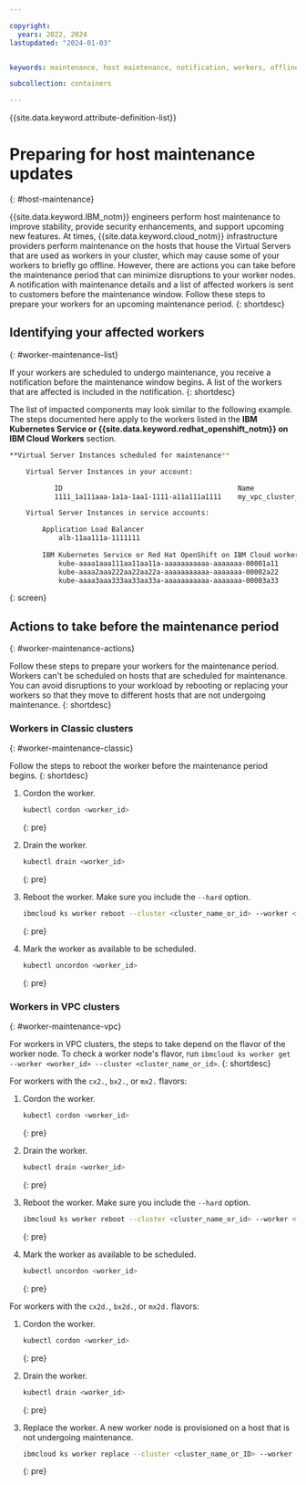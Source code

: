 ```yaml
---

copyright:
  years: 2022, 2024
lastupdated: "2024-01-03"


keywords: maintenance, host maintenance, notification, workers, offline

subcollection: containers

---
```


{{site.data.keyword.attribute-definition-list}}



# Preparing for host maintenance updates
{: #host-maintenance}

{{site.data.keyword.IBM_notm}} engineers perform host maintenance to improve stability, provide security enhancements, and support upcoming new features. At times, {{site.data.keyword.cloud_notm}} infrastructure providers perform maintenance on the hosts that house the Virtual Servers that are used as workers in your cluster, which may cause some of your workers to briefly go offline. However, there are actions you can take before the maintenance period that can minimize disruptions to your worker nodes. A notification with maintenance details and a list of affected workers is sent to customers before the maintenance window. Follow these steps to prepare your workers for an upcoming maintenance period.
{: shortdesc}

## Identifying your affected workers
{: #worker-maintenance-list}

If your workers are scheduled to undergo maintenance, you receive a notification before the maintenance window begins. A list of the workers that are affected is included in the notification. 
{: shortdesc}

The list of impacted components may look similar to the following example. The steps documented here apply to the workers listed in the **IBM Kubernetes Service or {{site.data.keyword.redhat_openshift_notm}} on IBM Cloud Workers** section.

```sh
**Virtual Server Instances scheduled for maintenance**

    Virtual Server Instances in your account:

           ID                                           Name
           1111_1a111aaa-1a1a-1aa1-1111-a11a111a1111    my_vpc_cluster_1

    Virtual Server Instances in service accounts:

        Application Load Balancer
            alb-11aa111a-1111111
    
        IBM Kubernetes Service or Red Hat OpenShift on IBM Cloud workers
            kube-aaaa1aaa111aa11aa11a-aaaaaaaaaaa-aaaaaaa-00001a11
            kube-aaaa2aaa222aa22aa22a-aaaaaaaaaaa-aaaaaaa-00002a22
            kube-aaaa3aaa333aa33aa33a-aaaaaaaaaaa-aaaaaaa-00003a33

```
{: screen}


## Actions to take before the maintenance period
{: #worker-maintenance-actions}

Follow these steps to prepare your workers for the maintenance period. Workers can't be scheduled on hosts that are scheduled for maintenance. You can avoid disruptions to your workload by rebooting or replacing your workers so that they move to different hosts that are not undergoing maintenance. 
{: shortdesc}

### Workers in Classic clusters 
{: #worker-maintenance-classic}

Follow the steps to reboot the worker before the maintenance period begins.
{: shortdesc}

1. Cordon the worker.
    ```sh
    kubectl cordon <worker_id>
    ```
    {: pre}

2. Drain the worker.
    ```sh
    kubectl drain <worker_id>
    ```
    {: pre}    

3. Reboot the worker. Make sure you include the `--hard` option.
    ```sh
    ibmcloud ks worker reboot --cluster <cluster_name_or_id> --worker <worker_id> --hard
    ```
    {: pre}

4. Mark the worker as available to be scheduled.
    ```sh
    kubectl uncordon <worker_id>
    ```
    {: pre}

### Workers in VPC clusters
{: #worker-maintenance-vpc}

For workers in VPC clusters, the steps to take depend on the flavor of the worker node. To check a worker node's flavor, run `ibmcloud ks worker get --worker <worker_id> --cluster <cluster_name_or_id>`.
{: shortdesc}

For workers with the `cx2.`, `bx2.`, or `mx2.` flavors:

1. Cordon the worker.
    ```sh
    kubectl cordon <worker_id>
    ```
    {: pre}

2. Drain the worker.
    ```sh
    kubectl drain <worker_id>
    ```
    {: pre}    

3. Reboot the worker. Make sure you include the `--hard` option.
    ```sh
    ibmcloud ks worker reboot --cluster <cluster_name_or_id> --worker <worker_id> --hard
    ```
    {: pre}

4. Mark the worker as available to be scheduled.
    ```sh
    kubectl uncordon <worker_id>
    ```
    {: pre}

For workers with the `cx2d.`, `bx2d.`, or `mx2d.` flavors:

1. Cordon the worker.

    ```sh
    kubectl cordon <worker_id>
    ```
    {: pre}

2. Drain the worker.

    ```sh
    kubectl drain <worker_id>
    ```
    {: pre}    

2. Replace the worker. A new worker node is provisioned on a host that is not undergoing maintenance. 

    ```sh
    ibmcloud ks worker replace --cluster <cluster_name_or_ID> --worker <worker_node_ID>
    ```
    {: pre}



